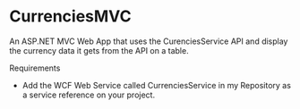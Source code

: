 # CurrenciesMVC
An ASP.NET MVC Web App that uses the CurenciesService API and display the currency data it gets from the API on a table.


Requirements
- Add the WCF Web Service called CurrenciesService in my Repository as a service reference on your project.
